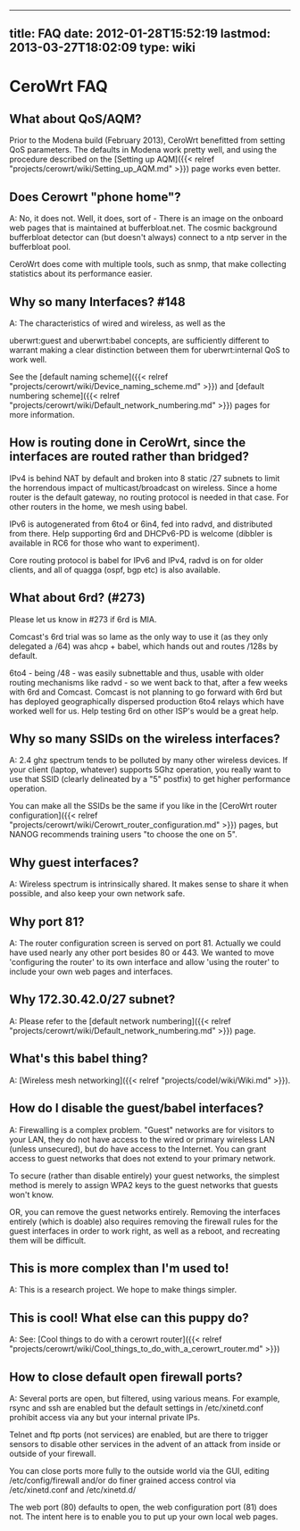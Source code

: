 
---
title: FAQ
date: 2012-01-28T15:52:19
lastmod: 2013-03-27T18:02:09
type: wiki
---
CeroWrt FAQ
===========

What about QoS/AQM?
-------------------

Prior to the Modena build (February 2013), CeroWrt benefitted from
setting QoS parameters. The defaults in Modena work pretty well, and
using the procedure described on the [Setting up AQM]({{< relref "projects/cerowrt/wiki/Setting_up_AQM.md" >}}) page
works even better.

Does Cerowrt "phone home"?
--------------------------

A: No, it does not. Well, it does, sort of - There is an image on the
onboard web pages that is maintained at bufferbloat.net. The cosmic
background bufferbloat detector can (but doesn't always) connect to a
ntp server in the bufferbloat pool.

CeroWrt does come with multiple tools, such as snmp, that make
collecting statistics about its performance easier.

Why so many Interfaces? <link>\#148</link>
------------------------------------------

A: The characteristics of wired and wireless, as well as the
<link>uberwrt:guest</link> and <link>uberwrt:babel</link> concepts, are
sufficiently different to warrant making a clear distinction between
them for <link>uberwrt:internal QoS</link> to work well.

See the [default naming scheme]({{< relref "projects/cerowrt/wiki/Device_naming_scheme.md" >}}) and
[default numbering scheme]({{< relref "projects/cerowrt/wiki/Default_network_numbering.md" >}}) pages
for more information.

How is routing done in CeroWrt, since the interfaces are routed rather than bridged?
------------------------------------------------------------------------------------

IPv4 is behind NAT by default and broken into 8 static /27 subnets to
limit the horrendous impact of multicast/broadcast on wireless. Since a
home router is the default gateway, no routing protocol is needed in
that case. For other routers in the home, we mesh using babel.

IPv6 is autogenerated from 6to4 or 6in4, fed into radvd, and distributed
from there. Help supporting 6rd and DHCPv6-PD is welcome (dibbler is
available in RC6 for those who want to experiment).

Core routing protocol is babel for IPv6 and IPv4, radvd is on for older
clients, and all of quagga (ospf, bgp etc) is also available.

What about 6rd? (\#273)
-----------------------

Please let us know in \#273 if 6rd is MIA.

Comcast's 6rd trial was so lame as the only way to use it (as they only
delegated a /64) was ahcp + babel, which hands out and routes /128s by
default.

6to4 - being /48 - was easily subnettable and thus, usable with older
routing mechanisms like radvd - so we went back to that, after a few
weeks with 6rd and Comcast. Comcast is not planning to go forward with
6rd but has deployed geographically dispersed production 6to4 relays
which have worked well for us. Help testing 6rd on other ISP's would be
a great help.

Why so many SSIDs on the wireless interfaces?
---------------------------------------------

A: 2.4 ghz spectrum tends to be polluted by many other wireless devices.
If your client (laptop, whatever) supports 5Ghz operation, you really
want to use that SSID (clearly delineated by a "5" postfix) to get
higher performance operation.

You can make all the SSIDs be the same if you like in the [CeroWrt router configuration]({{< relref "projects/cerowrt/wiki/Cerowrt_router_configuration.md" >}}) pages, but NANOG recommends training users
"to choose the one on 5".

Why guest interfaces?
---------------------

A: Wireless spectrum is intrinsically shared. It makes sense to share it
when possible, and also keep your own network safe.

Why port 81?
------------

A: The router configuration screen is served on port 81. Actually we
could have used nearly any other port besides 80 or 443. We wanted to
move 'configuring the router' to its own interface and allow 'using the
router' to include your own web pages and interfaces.

Why 172.30.42.0/27 subnet?
--------------------------

A: Please refer to the [default network numbering]({{< relref "projects/cerowrt/wiki/Default_network_numbering.md" >}}) page.

What's this babel thing?
------------------------

A: [Wireless mesh networking]({{< relref "projects/codel/wiki/Wiki.md" >}}).

How do I disable the guest/babel interfaces?
--------------------------------------------

A: Firewalling is a complex problem. "Guest" networks are for visitors
to your LAN, they do not have access to the wired or primary wireless
LAN (unless unsecured), but do have access to the Internet. You can
grant access to guest networks that does not extend to your primary
network.

To secure (rather than disable entirely) your guest networks, the
simplest method is merely to assign WPA2 keys to the guest networks that
guests won't know.

OR, you can remove the guest networks entirely. Removing the interfaces
entirely (which is doable) also requires removing the firewall rules for
the guest interfaces in order to work right, as well as a reboot, and
recreating them will be difficult.

This is more complex than I'm used to!
--------------------------------------

A: This is a research project. We hope to make things simpler.

This is cool! What else can this puppy do?
------------------------------------------

A: See: [Cool things to do with a cerowrt router]({{< relref "projects/cerowrt/wiki/Cool_things_to_do_with_a_cerowrt_router.md" >}})

How to close default open firewall ports?
-----------------------------------------

A: Several ports are open, but filtered, using various means. For
example, rsync and ssh are enabled but the default settings in
/etc/xinetd.conf prohibit access via any but your internal private IPs.

Telnet and ftp ports (not services) are enabled, but are there to
trigger sensors to disable other services in the advent of an attack
from inside or outside of your firewall.

You can close ports more fully to the outside world via the GUI, editing
/etc/config/firewall and/or do finer grained access control via
/etc/xinetd.conf and /etc/xinetd.d/

The web port (80) defaults to open, the web configuration port (81) does
not. The intent here is to enable you to put up your own local web
pages.
